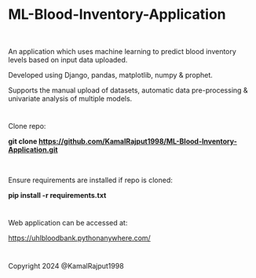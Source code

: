 # ML-Blood-Inventory-Application

<br/>

An application which uses machine learning to predict blood inventory levels based on input data uploaded. 

Developed using Django, pandas, matplotlib, numpy & prophet.

Supports the manual upload of datasets, automatic data pre-processing & univariate analysis of multiple models.

#

Clone repo: 

<b>git clone https://github.com/KamalRajput1998/ML-Blood-Inventory-Application.git</b>

<br/>

Ensure requirements are installed if repo is cloned:

<b>pip install -r requirements.txt</b>

#

Web application can be accessed at:

https://uhlbloodbank.pythonanywhere.com/

#

Copyright 2024 @KamalRajput1998
